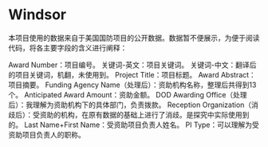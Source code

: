 # Windsor
本项目使用的数据来自于美国国防项目的公开数据。数据暂不便展示，为便于阅读代码，将各主要字段的含义进行阐释：

Award Number：项目编号。
关键词-英文：项目关键词。
关键词-中文：翻译后的项目关键词，机翻，未使用到。
Project Title：项目标题。
Award Abstract：项目摘要。
Funding Agency Name（处理后）：资助机构名称，整理后共得到13个。
Anticipated Award Amount：资助金额。
DOD Awarding Office（处理后）：我理解为资助机构下的具体部门，负责拨款。
Reception Organization（消歧后）：受资助的机构，在原有数据的基础上进行了消歧。是探究中实际使用到的。
Last Name+First Name：受资助项目负责人姓名。
PI Type：可以理解为受资助项目负责人的职称。
